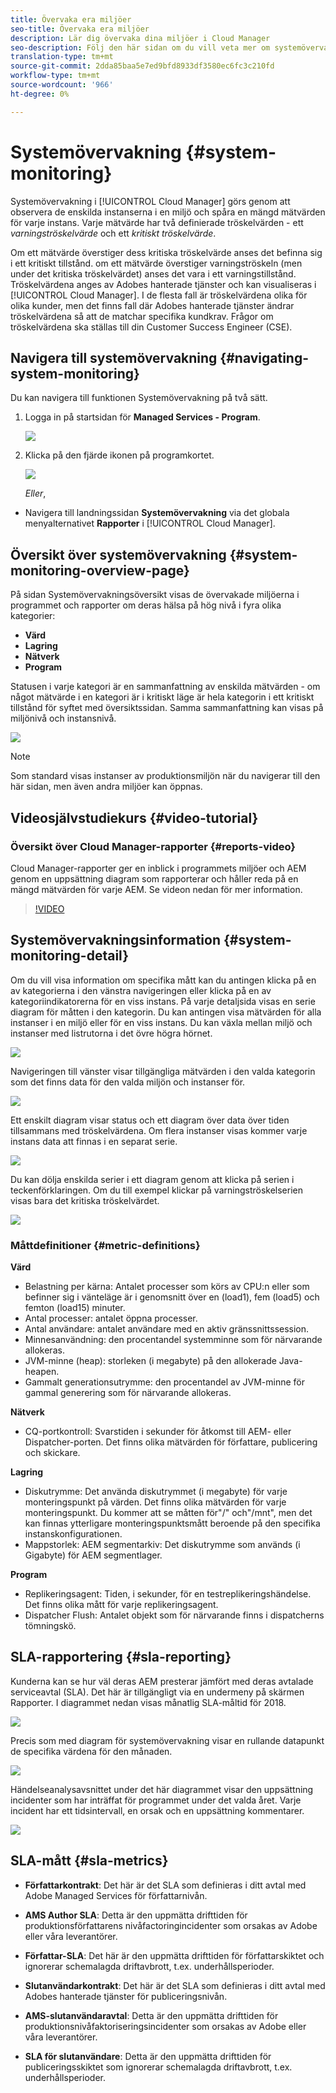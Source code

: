 ```yaml
---
title: Övervaka era miljöer
seo-title: Övervaka era miljöer
description: Lär dig övervaka dina miljöer i Cloud Manager
seo-description: Följ den här sidan om du vill veta mer om systemövervakning i Cloud Manager som görs genom att observera de enskilda instanserna i en miljö och spåra en mängd mätvärden för varje instans.
translation-type: tm+mt
source-git-commit: 2dda85baa5e7ed9bfd8933df3580ec6fc3c210fd
workflow-type: tm+mt
source-wordcount: '966'
ht-degree: 0%

---
```



# Systemövervakning {#system-monitoring}

Systemövervakning i [!UICONTROL Cloud Manager] görs genom att observera de enskilda instanserna i en miljö och spåra en mängd mätvärden för varje instans. Varje mätvärde har två definierade tröskelvärden - ett *varningströskelvärde* och ett *kritiskt tröskelvärde*.

Om ett mätvärde överstiger dess kritiska tröskelvärde anses det befinna sig i ett kritiskt tillstånd. om ett mätvärde överstiger varningströskeln (men under det kritiska tröskelvärdet) anses det vara i ett varningstillstånd. Tröskelvärdena anges av Adobes hanterade tjänster och kan visualiseras i [!UICONTROL Cloud Manager]. I de flesta fall är tröskelvärdena olika för olika kunder, men det finns fall där Adobes hanterade tjänster ändrar tröskelvärdena så att de matchar specifika kundkrav. Frågor om tröskelvärdena ska ställas till din Customer Success Engineer (CSE).

## Navigera till systemövervakning {#navigating-system-monitoring}

Du kan navigera till funktionen Systemövervakning på två sätt.

1. Logga in på startsidan för **Managed Services - Program**.

   ![](assets/ProgramLanding.png)

1. Klicka på den fjärde ikonen på programkortet.

   ![](assets/first-timea1.png)

   *Eller*,

* Navigera till landningssidan **Systemövervakning** via det globala menyalternativet **Rapporter** i [!UICONTROL Cloud Manager].


## Översikt över systemövervakning {#system-monitoring-overview-page}

På sidan Systemövervakningsöversikt visas de övervakade miljöerna i programmet och rapporter om deras hälsa på hög nivå i fyra olika kategorier:

* **Värd**
* **Lagring**
* **Nätverk**
* **Program**

Statusen i varje kategori är en sammanfattning av enskilda mätvärden - om något mätvärde i en kategori är i kritiskt läge är hela kategorin i ett kritiskt tillstånd för syftet med översiktssidan. Samma sammanfattning kan visas på miljönivå och instansnivå.

![](assets/System-Monitoring-Reports.png)

>[!NOTE]
>
>Som standard visas instanser av produktionsmiljön när du navigerar till den här sidan, men även andra miljöer kan öppnas.

## Videosjälvstudiekurs {#video-tutorial}

### Översikt över Cloud Manager-rapporter {#reports-video}

Cloud Manager-rapporter ger en inblick i programmets miljöer och AEM genom en uppsättning diagram som rapporterar och håller reda på en mängd mätvärden för varje AEM.
Se videon nedan för mer information.

>[!VIDEO](https://video.tv.adobe.com/v/26315/)

## Systemövervakningsinformation {#system-monitoring-detail}

Om du vill visa information om specifika mått kan du antingen klicka på en av kategorierna i den vänstra navigeringen eller klicka på en av kategoriindikatorerna för en viss instans. På varje detaljsida visas en serie diagram för måtten i den kategorin. Du kan antingen visa mätvärden för alla instanser i en miljö eller för en viss instans. Du kan växla mellan miljö och instanser med listrutorna i det övre högra hörnet.

![](assets/System_Monitoring1.png)

Navigeringen till vänster visar tillgängliga mätvärden i den valda kategorin som det finns data för den valda miljön och instanser för.

![](assets/System_Monitoring2.png)

Ett enskilt diagram visar status och ett diagram över data över tiden tillsammans med tröskelvärdena. Om flera instanser visas kommer varje instans data att finnas i en separat serie.

![](assets/Monitoring_Graphs1.png)

Du kan dölja enskilda serier i ett diagram genom att klicka på serien i teckenförklaringen.
Om du till exempel klickar på varningströskelserien visas bara det kritiska tröskelvärdet.

![](assets/Monitoring_Graphs2.png)

### Måttdefinitioner {#metric-definitions}

**Värd**

* Belastning per kärna: Antalet processer som körs av CPU:n eller som befinner sig i vänteläge är i genomsnitt över en (load1), fem (load5) och femton (load15) minuter.
* Antal processer: antalet öppna processer.
* Antal användare: antalet användare med en aktiv gränssnittssession.
* Minnesanvändning: den procentandel systemminne som för närvarande allokeras.
* JVM-minne (heap): storleken (i megabyte) på den allokerade Java-heapen.
* Gammalt generationsutrymme: den procentandel av JVM-minne för gammal generering som för närvarande allokeras.

**Nätverk**

* CQ-portkontroll: Svarstiden i sekunder för åtkomst till AEM- eller Dispatcher-porten. Det finns olika mätvärden för författare, publicering och skickare.

**Lagring**

* Diskutrymme: Det använda diskutrymmet (i megabyte) för varje monteringspunkt på värden. Det finns olika mätvärden för varje monteringspunkt. Du kommer att se måtten för&quot;/&quot; och&quot;/mnt&quot;, men det kan finnas ytterligare monteringspunktsmått beroende på den specifika instanskonfigurationen.
* Mappstorlek: AEM segmentarkiv: Det diskutrymme som används (i Gigabyte) för AEM segmentlager.

**Program**

* Replikeringsagent: Tiden, i sekunder, för en testreplikeringshändelse. Det finns olika mått för varje replikeringsagent.
* Dispatcher Flush: Antalet objekt som för närvarande finns i dispatcherns tömningskö.

## SLA-rapportering {#sla-reporting}

Kunderna kan se hur väl deras AEM presterar jämfört med deras avtalade serviceavtal (SLA). Det här är tillgängligt via en undermeny på skärmen Rapporter.
I diagrammet nedan visas månatlig SLA-måltid för 2018.

![](assets/SLA-Reports-one.png)

Precis som med diagram för systemövervakning visar en rullande datapunkt de specifika värdena för den månaden.

![](assets/SLA-Reports-two.png)

Händelseanalysavsnittet under det här diagrammet visar den uppsättning incidenter som har inträffat för programmet under det valda året. Varje incident har ett tidsintervall, en orsak och en uppsättning kommentarer.

![](assets/sla-reporting3.png)

## SLA-mått {#sla-metrics}

* **Författarkontrakt**: Det här är det SLA som definieras i ditt avtal med Adobe Managed Services för författarnivån.

* **AMS Author SLA**: Detta är den uppmätta drifttiden för produktionsförfattarens nivåfactoringincidenter som orsakas av Adobe eller våra leverantörer.

* **Författar-SLA**: Det här är den uppmätta drifttiden för författarskiktet och ignorerar schemalagda driftavbrott, t.ex. underhållsperioder.

* **Slutanvändarkontrakt**: Det här är det SLA som definieras i ditt avtal med Adobes hanterade tjänster för publiceringsnivån.

* **AMS-slutanvändaravtal**: Detta är den uppmätta drifttiden för produktionsnivåfaktoriseringsincidenter som orsakas av Adobe eller våra leverantörer.

* **SLA för slutanvändare**: Detta är den uppmätta drifttiden för publiceringsskiktet som ignorerar schemalagda driftavbrott, t.ex. underhållsperioder.
